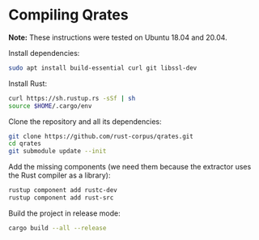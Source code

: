 # Compiling Qrates

**Note:** These instructions were tested on Ubuntu 18.04 and 20.04.

Install dependencies:

```bash
sudo apt install build-essential curl git libssl-dev
```

Install Rust:

```bash
curl https://sh.rustup.rs -sSf | sh
source $HOME/.cargo/env
```

Clone the repository and all its dependencies:

```bash
git clone https://github.com/rust-corpus/qrates.git
cd qrates
git submodule update --init
```

Add the missing components (we need them because the extractor uses the Rust compiler as a library):

```bash
rustup component add rustc-dev
rustup component add rust-src
```

Build the project in release mode:

```bash
cargo build --all --release
```
